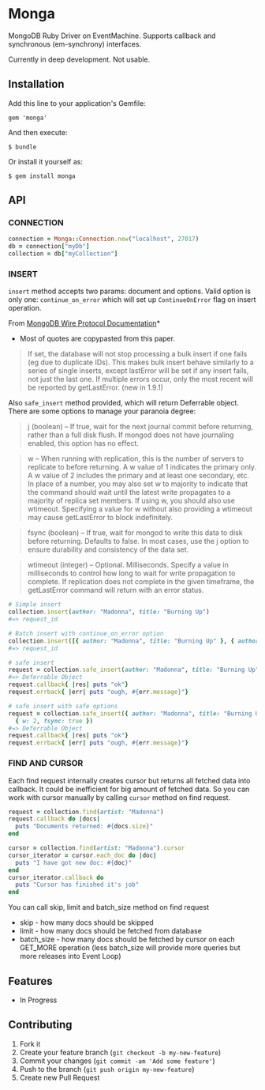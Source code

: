 # Monga

MongoDB Ruby Driver on EventMachine. Supports callback and synchronous (em-synchrony) interfaces.

Currently in deep development. Not usable.

## Installation

Add this line to your application's Gemfile:

    gem 'monga'

And then execute:

    $ bundle

Or install it yourself as:

    $ gem install monga

## API

### CONNECTION

```ruby
connection = Monga::Connection.new("localhost", 27017)
db = connection["myDb"]
collection = db["myCollection"]
```

### INSERT

`insert` method accepts two params: document and options. Valid option is only one: `continue_on_error` which will set up `ContinueOnError` flag on insert operation.

From [MongoDB Wire Protocol Documentation](http://docs.mongodb.org/meta-driver/latest/legacy/mongodb-wire-protocol/#wire-op-query)*

* Most of quotes are copypasted from this paper.

> If set, the database will not stop processing a bulk insert if one fails (eg due to duplicate IDs). This makes bulk insert behave similarly to a series of single inserts, except lastError will be set if any insert fails, not just the last one. If multiple errors occur, only the most recent will be reported by getLastError. (new in 1.9.1)

Also `safe_insert` method provided, which will return Deferrable object. There are some options to manage your paranoia degree:

> j (boolean) – If true, wait for the next journal commit before returning, rather than a full disk flush. If mongod does not have journaling enabled, this option has no effect.

> w – When running with replication, this is the number of servers to replicate to before returning. A w value of 1 indicates the primary only. A w value of 2 includes the primary and at least one secondary, etc. In place of a number, you may also set w to majority to indicate that the command should wait until the latest write propagates to a majority of replica set members. If using w, you should also use wtimeout. Specifying a value for w without also providing a wtimeout may cause getLastError to block indefinitely.

> fsync (boolean) – If true, wait for mongod to write this data to disk before returning. Defaults to false. In most cases, use the j option to ensure durability and consistency of the data set.

> wtimeout (integer) – Optional. Milliseconds. Specify a value in milliseconds to control how long to wait for write propagation to complete. If replication does not complete in the given timeframe, the getLastError command will return with an error status.

```ruby
# Simple insert
collection.insert(author: "Madonna", title: "Burning Up")
#=> request_id

# Batch insert with continue_on_error option
collection.insert([{ author: "Madonna", title: "Burning Up" }, { author: "Madonna", title: "Freezing" }], { continue_on_error: true })
#=> request_id

# safe insert
request = collection.safe_insert(author: "Madonna", title: "Burning Up")
#=> Deferrable Object
request.callback{ |res| puts "ok"}
request.errback{ |err| puts "ough, #{err.message}"}

# safe insert with safe options
request = collection.safe_insert({ author: "Madonna", title: "Burning Up" }, 
  { w: 2, fsync: true })
#=> Deferrable Object
request.callback{ |res| puts "ok"}
request.errback{ |err| puts "ough, #{err.message}"}
```

### FIND AND CURSOR

Each find request internally creates cursor but returns all fetched data into callback. It could be inefficient for big amount of fetched data. So you can work with cursor manually by calling `cursor` method on find request.

```ruby
request = collection.find(artist: "Madonna")
request.callback do |docs|
  puts "Documents returned: #{docs.size}"
end

cursor = collection.find(artist: "Madonna").cursor
cursor_iterator = cursor.each_doc do |doc|
  puts "I have got new doc: #{doc}"
end
cursor_iterator.callback do
  puts "Cursor has finished it's job"
end
```

You can call skip, limit and batch_size method on find request
* skip - how many docs should be skipped
* limit - how many docs should be fetched from database
* batch_size - how many docs should be fetched by cursor on each GET_MORE operation (less batch_size will provide more queries but more releases into Event Loop)

## Features

* In Progress

## Contributing

1. Fork it
2. Create your feature branch (`git checkout -b my-new-feature`)
3. Commit your changes (`git commit -am 'Add some feature'`)
4. Push to the branch (`git push origin my-new-feature`)
5. Create new Pull Request
